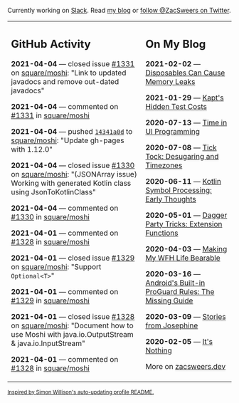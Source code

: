 Currently working on [Slack](https://slack.com/). Read [my blog](https://zacsweers.dev/) or [follow @ZacSweers on Twitter](https://twitter.com/ZacSweers).

<table><tr><td valign="top" width="60%">

## GitHub Activity
<!-- githubActivity starts -->
**2021-04-04** — closed issue [#1331](https://api.github.com/repos/square/moshi/issues/1331) on [square/moshi](https://api.github.com/repos/square/moshi): "Link to updated javadocs and remove out-dated javadocs"

**2021-04-04** — commented on [#1331](https://github.com/square/moshi/issues/1331#issuecomment-813119064) in [square/moshi](https://api.github.com/repos/square/moshi)

**2021-04-04** — pushed [`14341a0d`](https://github.com/square/moshi/commit/14341a0ddd4d88d8ee666c05d735746de4325a28) to [square/moshi](https://api.github.com/repos/square/moshi): "Update gh-pages with 1.12.0"

**2021-04-04** — closed issue [#1330](https://api.github.com/repos/square/moshi/issues/1330) on [square/moshi](https://api.github.com/repos/square/moshi): "(JSONArray issue) Working with generated Kotlin class using JsonToKotlinClass"

**2021-04-04** — commented on [#1330](https://github.com/square/moshi/issues/1330#issuecomment-813062226) in [square/moshi](https://api.github.com/repos/square/moshi)

**2021-04-01** — commented on [#1328](https://github.com/square/moshi/issues/1328#issuecomment-812302764) in [square/moshi](https://api.github.com/repos/square/moshi)

**2021-04-01** — closed issue [#1329](https://api.github.com/repos/square/moshi/issues/1329) on [square/moshi](https://api.github.com/repos/square/moshi): "Support `Optional<T>`"

**2021-04-01** — commented on [#1329](https://github.com/square/moshi/issues/1329#issuecomment-812301954) in [square/moshi](https://api.github.com/repos/square/moshi)

**2021-04-01** — closed issue [#1328](https://api.github.com/repos/square/moshi/issues/1328) on [square/moshi](https://api.github.com/repos/square/moshi): "Document how to use Moshi with java.io.OutputStream & java.io.InputStream"

**2021-04-01** — commented on [#1328](https://github.com/square/moshi/issues/1328#issuecomment-812147134) in [square/moshi](https://api.github.com/repos/square/moshi)
<!-- githubActivity ends -->
</td><td valign="top" width="40%">

## On My Blog
<!-- blog starts -->
**2021-02-02** — [Disposables Can Cause Memory Leaks](https://www.zacsweers.dev/disposables-can-cause-memory-leaks/)

**2021-01-29** — [Kapt's Hidden Test Costs](https://www.zacsweers.dev/kapts-hidden-test-costs/)

**2020-07-13** — [Time in UI Programming](https://www.zacsweers.dev/time-in-ui/)

**2020-07-08** — [Tick Tock: Desugaring and Timezones](https://www.zacsweers.dev/ticktock-desugaring-timezones/)

**2020-06-11** — [Kotlin Symbol Processing: Early Thoughts](https://www.zacsweers.dev/kotlin-symbol-processor-early-thoughts/)

**2020-05-01** — [Dagger Party Tricks: Extension Functions](https://www.zacsweers.dev/dagger-party-tricks-extension-functions/)

**2020-04-03** — [Making My WFH Life Bearable](https://www.zacsweers.dev/making-wfh-life-bearable/)

**2020-03-16** — [Android's Built-in ProGuard Rules: The Missing Guide](https://www.zacsweers.dev/android-proguard-rules/)

**2020-03-09** — [Stories from Josephine](https://www.zacsweers.dev/stories-from-josephine/)

**2020-02-05** — [It's Nothing](https://www.zacsweers.dev/its-nothing/)
<!-- blog ends -->
More on [zacsweers.dev](https://zacsweers.dev/)
</td></tr></table>

<sub><a href="https://simonwillison.net/2020/Jul/10/self-updating-profile-readme/">Inspired by Simon Willison's auto-updating profile README.</a></sub>